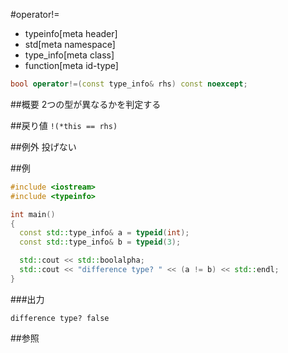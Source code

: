#operator!=
* typeinfo[meta header]
* std[meta namespace]
* type_info[meta class]
* function[meta id-type]

```cpp
bool operator!=(const type_info& rhs) const noexcept;
```

##概要
2つの型が異なるかを判定する


##戻り値
`!(*this == rhs)`


##例外
投げない


##例
```cpp
#include <iostream>
#include <typeinfo>

int main()
{
  const std::type_info& a = typeid(int);
  const std::type_info& b = typeid(3);

  std::cout << std::boolalpha;
  std::cout << "difference type? " << (a != b) << std::endl;
}
```

###出力
```
difference type? false
```

##参照


